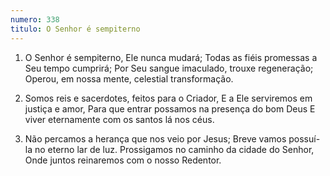 ```yaml
---
numero: 338
titulo: O Senhor é sempiterno
---
```

1. O Senhor é sempiterno, Ele nunca mudará;
   Todas as fiéis promessas a Seu tempo cumprirá;
   Por Seu sangue imaculado, trouxe regeneração;
   Operou, em nossa mente, celestial transformação.

2. Somos reis e sacerdotes, feitos para o Criador,
   E a Ele serviremos em justiça e amor,
   Para que entrar possamos na presença do bom Deus
   E viver eternamente com os santos lá nos céus.

3. Não percamos a herança que nos veio por Jesus;
   Breve vamos possuí-la no eterno lar de luz.
   Prossigamos no caminho da cidade do Senhor,
   Onde juntos reinaremos com o nosso Redentor.
